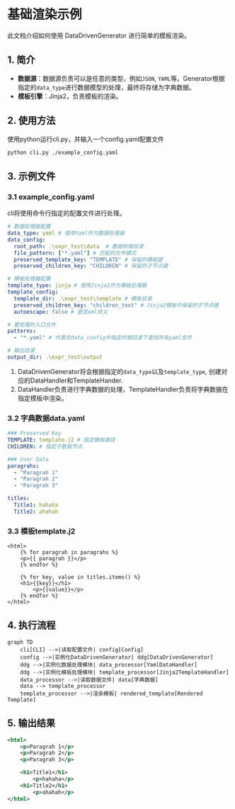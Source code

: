 # 基础渲染示例

此文档介绍如何使用 DataDrivenGenerator 进行简单的模板渲染。

## 1. 简介

- **数据源**：数据源负责可以是任意的类型，例如`JSON`, `YAML`等。Generator根据指定的`data_type`进行数据模型的处理，最终将存储为字典数据。
- **模板引擎**：Jinja2，负责模板的渲染。

## 2. 使用方法

使用python运行cli\.py，并输入一个config.yaml配置文件

```bash
python cli.py ./example_config.yaml
```

## 3. 示例文件

### 3.1 example_config.yaml

cli将使用命令行指定的配置文件进行处理。

```yaml
# 数据处理器配置
data_type: yaml # 使用Yaml作为数据处理器
data_config:
  root_path: .\expr_test\data  # 数据树根目录
  file_pattern: ["*.yaml"] # 匹配的文件模式
  preserved_template_key: "TEMPLATE" # 保留的模板键
  preserved_children_key: "CHILDREN" # 保留的子节点键

# 模板处理器配置
template_type: jinja # 使用Jinja2作为模板处理器
template_config:
  template_dir: .\expr_test\template # 模板目录
  preserved_children_key: "children_text" # Jinja2模板中保留的子节点键
  autoescape: false # 是否xml转义

# 要处理的入口文件
patterns:
  - "*.yaml" # 代表在data_config中指定的根目录下查找所有yaml文件

# 输出目录
output_dir: .\expr_test\output
```

1. DataDrivenGenerator将会根据指定的`data_type`以及`template_type`, 创建对应的DataHandler和TemplateHander.
2. DataHandler负责进行字典数据的处理，TemplateHandler负责将字典数据在指定模板中渲染。

### 3.2 字典数据data.yaml

```yaml
### Preserved Key
TEMPLATE: template.j2 # 指定模板路径
CHILDREN: # 指定子数据节点

### User Data
paragrahs:
  - "Paragrah 1"
  - "Paragrah 2"
  - "Paragrah 3"

titles:
  Title1: hahaha
  Title2: ahahah
```

### 3.3 模板template.j2

```jinja2
<html>
    {% for paragrah in paragrahs %}
    <p>{{ paragrah }}</p>
    {% endfor %}

    {% for key, value in titles.items() %}
    <h1>{{key}}</h1>
        <p>{{value}}</p>
    {% endfor %}
</html>
```

## 4. 执行流程

```mermaid
graph TD
    cli[CLI] -->|读取配置文件| config[Config]
    config -->|实例化DataDrivenGenerator| ddg[DataDrivenGenerator]
    ddg -->|实例化数据处理模块| data_processor[YamlDataHandler]
    ddg -->|实例化模板处理模块| template_processor[Jinja2TemplateHandler]
    data_processor -->|读取数据文件| data[字典数据]
    data --> template_processor
    template_processor -->|渲染模板| rendered_template[Rendered Template]
```

## 5. 输出结果

```xml
<html>
    <p>Paragrah 1</p>
    <p>Paragrah 2</p>
    <p>Paragrah 3</p>

    <h1>Title1</h1>
        <p>hahaha</p>
    <h1>Title2</h1>
        <p>ahahah</p>
</html>
```
